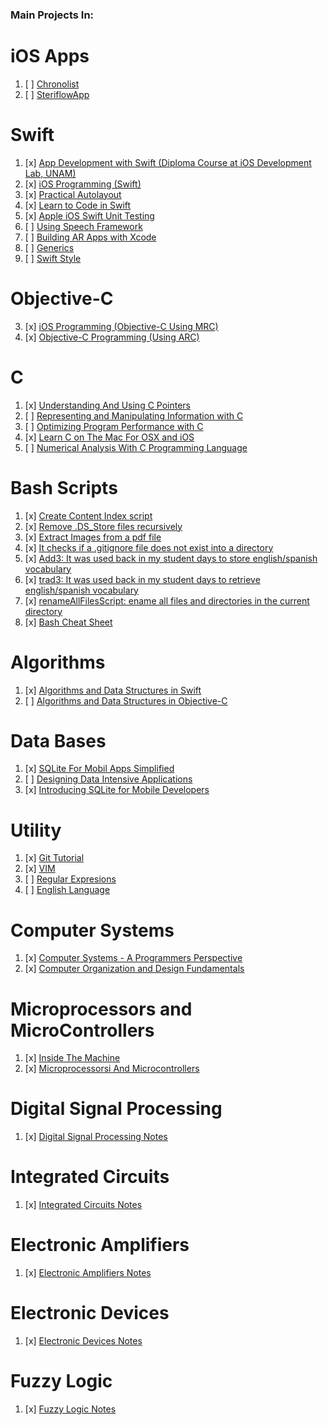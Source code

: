 ### Main Projects In:

# iOS Apps

1. [ ] [Chronolist](https://github.com/c4arl0s/ChronoList#chronolist---content)
2. [ ] [SteriflowApp](https://github.com/c4arl0s/ProductViewControllerForSteriflowApp#steriflowapp)
# Swift

1. [x] [App Development with Swift (Diploma Course at iOS Development Lab, UNAM)](https://github.com/c4arl0s/AppDevelopmentWithSwift#appdevelopmentwithswift) 
2. [x] [iOS Programming (Swift)](https://github.com/c4arl0s/iOSProgramming_BasicSwift#iosprogramming_basicswift) 
3. [x] [Practical Autolayout](https://github.com/c4arl0s/PracticalAutoLayoutXcode8#practical-autolayout---xcode-8) 
4. [x] [Learn to Code in Swift](https://github.com/c4arl0s/LearnToCodeInSwift4#learn-to-code-in-swift-4---content) 
5. [x] [Apple iOS Swift Unit Testing](https://github.com/c4arl0s/LearnAppleiOSSwiftUnitTesting#learn-apple-ios-swift-unit-testing---content) 
6. [ ] [Using Speech Framework](https://github.com/c4arl0s/RecognizingSpeechInLiveAudio#recognizingspeechinliveaudio)
7. [ ] [Building AR Apps with Xcode](https://github.com/c4arl0s/AppDevelopmentWithSwift#4-building-ar-apps-with-xcode)
8. [ ] [Generics](https://github.com/c4arl0s/22GenericsInTheRealWorld#22-generics-in-the-real-world---content) 
9. [ ] [Swift Style](https://github.com/c4arl0s/SwiftStyle#swift-style---content) 
 
# Objective-C

3. [x] [iOS Programming (Objective-C Using MRC)](https://github.com/c4arl0s/iOSProgramming_AdvancedObjectiveC#iosprogrammingadvace_objectivec)  
4. [x] [Objective-C Programming (Using ARC)](https://github.com/c4arl0s/iOSProgramming_BasicObjectiveC#iosprogramming_basicobjectivec) 

# C

1. [x] [Understanding And Using C Pointers](https://github.com/c4arl0s/UnderstandingAndUsingCPointers#understandingandusingcpointers)  
2. [ ] [Representing and Manipulating Information with C](https://github.com/c4arl0s/2RepresentingAndManipulatingInformation#2-representing-and-manipulating-information---content)
3. [ ] [Optimizing Program Performance with C](https://github.com/c4arl0s/5OptimizingProgramPerformance#5-optimizing-program-performance---content)
2. [x] [Learn C on The Mac For OSX and iOS](https://github.com/c4arl0s/Learn_C_onTheMacForOSXandiOS#learn_c_onthemacforosxandios) 
3. [ ] [Numerical Analysis With C Programming Language](https://github.com/c4arl0s/NumericalAnalysisWithCProgrammingLanguage#numerical-analysis-with-c-programming-language---content)

# Bash Scripts

1. [x] [Create Content Index script](https://github.com/c4arl0s/CreateContentIndexScript#create-content-index-script)
2. [x] [Remove .DS_Store files recursively](https://github.com/c4arl0s/RemoveDotDS_StoreFileRecursiveScript#removedotds_storefilerecursivescript)
3. [x] [Extract Images from a pdf file](https://github.com/c4arl0s/ExtractImagesFromPdfFilesBatchScript#extractimagesfrompdffilesbatchscript)
4. [x] [It checks if a .gitignore file does not exist into a directory](https://github.com/c4arl0s/VerifyStatusRepositoriesScript)
5. [x] [Add3: It was used back in my student days to store english/spanish vocabulary](https://github.com/c4arl0s/Script-Add3)
6. [x] [trad3: It was used back in my student days to retrieve english/spanish vocabulary](https://github.com/c4arl0s/DictEnEsScript)
7. [x] [renameAllFilesScript: ename all files and directories in the current directory](https://github.com/c4arl0s/renameAllFilesScript)
8. [x] [Bash Cheat Sheet](https://github.com/c4arl0s/BashCheatSheet#bashcheatsheet)

# Algorithms

1. [x] [Algorithms and Data Structures in Swift](https://github.com/c4arl0s/AlgorithmsAndDataStructuresInSwift#algorithms-and-data-structures-in-swift)  
2. [ ] [Algorithms and Data Structures in Objective-C](https://github.com/c4arl0s/AlgorithmsAndDataStructuresInObjectiveC#algorithms-and-data-structures-in-objective-c) 

# Data Bases

1. [x] [SQLite For Mobil Apps Simplified](https://github.com/c4arl0s/SQLiteForMobileAppsSimplified#sqlite3_notes) 
2. [ ] [Designing Data Intensive Applications](https://github.com/c4arl0s/DesigningDataIntensiveApplications#designing-data-intensive-applications) 
3. [x] [Introducing SQLite for Mobile Developers](https://github.com/c4arl0s/SQLiteForMobilDevelopers#sqliteformobildevelopers) 

# Utility

1. [x] [Git Tutorial](https://github.com/c4arl0s/RysGitTutorial#rys-git-tutorial) 
2. [x] [VIM](https://github.com/c4arl0s/VIM#vim) 
3. [ ] [Regular Expresions](https://github.com/c4arl0s/RegularExpressions#regular-expression---content) 
4. [ ] [English Language](https://github.com/c4arl0s/OxfordGuideToEnglishGrammar#oxford-guide-to-english-grammar---content)

# Computer Systems

1. [x] [Computer Systems - A Programmers Perspective](https://github.com/c4arl0s/ComputerSystems_aProgrammersPerspective#computer-systems---a-programmers-perspective) 
2. [x] [Computer Organization and Design Fundamentals](https://github.com/c4arl0s/ComputerOrganization-DesignFundamentals#computer-organization-and-design-fundamentals) 

# Microprocessors and MicroControllers

1. [x] [Inside The Machine](https://github.com/c4arl0s/InsideTheMachine#inside-the-machine) 
2. [x] [Microprocessorsi And Microcontrollers](https://github.com/c4arl0s/MicroprocessorsAndMicrocontrollers) 

# Digital Signal Processing

1. [x] [Digital Signal Processing Notes](https://github.com/c4arl0s/DigitalSignalProcessing#digital-signal-processing)

# Integrated Circuits

1. [x] [Integrated Circuits Notes](https://github.com/c4arl0s/IntegratedCircuitsNotes#integrated-circuits-notes)


# Electronic Amplifiers

1. [x] [Electronic Amplifiers Notes](https://github.com/c4arl0s/ElectronicAmplifiersNotes#electronic-amplifiers-notes)

# Electronic Devices

1. [x] [Electronic Devices Notes](https://github.com/c4arl0s/ElectronicDevicesNotes#electronic-devices-notes)

# Fuzzy Logic

1. [x] [Fuzzy Logic Notes](https://github.com/c4arl0s/FuzzyLogic#fuzzy-logic-notes)
